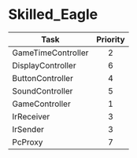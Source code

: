 # Skilled_Eagle

|        Task        | Priority |
|--------------------|:--------:|
| GameTimeController |    2     |
| DisplayController  |    6     |
| ButtonController   |    4     |
| SoundController    |    5     |
| GameController     |    1     |
| IrReceiver         |    3     |
| IrSender           |    3     |
| PcProxy            |    7     |